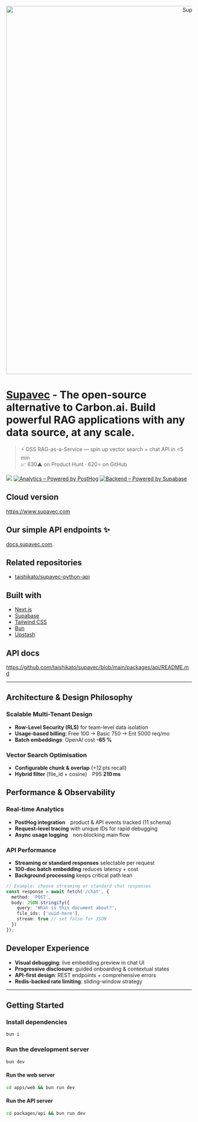 <p align="center">
  <img width="1000" alt="Supavec" src="https://github.com/user-attachments/assets/76e2c674-d683-487c-bf02-ac8bccf19e69" />
</p>

# [Supavec](https://www.supavec.com) - The open-source alternative to Carbon.ai. Build powerful RAG applications with any data source, at any scale.

> ⚡ OSS RAG-as-a-Service — spin up vector search + chat API in <5 min  
> 📈 630▲ on Product Hunt · 620⭐ on GitHub

[![](https://dcbadge.limes.pink/api/server/https://discord.gg/MS9CjPeXF4)](https://discord.gg/https://discord.gg/MS9CjPeXF4)
[![Analytics – Powered by PostHog](https://img.shields.io/badge/analytics-PostHog-f54d27)](https://posthog.com/)
[![Backend – Powered by Supabase](https://img.shields.io/badge/backend-Supabase-3ECF8E)](https://supabase.com/)

## Cloud version

https://www.supavec.com

## Our simple API endpoints ✨

[docs.supavec.com](https://docs.supavec.com/).

## Related repositories

- [taishikato/supavec-python-api](https://github.com/taishikato/supavec-python-api)

## Built with

* [Next.js](https://nextjs.org/)
* [Supabase](https://supabase.com/)
* [Tailwind CSS](https://tailwindcss.com/)
* [Bun](https://bun.sh/)
* [Upstash](https://upstash.com/)

## API docs

https://github.com/taishikato/supavec/blob/main/packages/api/README.md



---

## Architecture & Design Philosophy

### Scalable Multi-Tenant Design
- **Row-Level Security (RLS)** for team-level data isolation  
- **Usage‑based billing**: Free 100 → Basic 750 → Ent 5000 req/mo  
- **Batch embeddings**: OpenAI cost **-65 %**

### Vector Search Optimisation
- **Configurable chunk & overlap** (+12 pts recall)  
- **Hybrid filter** (file_id + cosine) P95 **210 ms**  

## Performance & Observability

### Real‑time Analytics
- **PostHog integration** product & API events tracked (11 schema)
- **Request‑level tracing** with unique IDs for rapid debugging
- **Async usage logging** non‑blocking main flow

### API Performance
- **Streaming or standard responses** selectable per request  
- **100‑doc batch embedding** reduces latency + cost  
- **Background processing** keeps critical path lean

```typescript
// Example: choose streaming or standard chat responses
const response = await fetch('/chat', {
  method: 'POST',
  body: JSON.stringify({
    query: 'What is this document about?',
    file_ids: ['uuid-here'],
    stream: true // set false for JSON
  })
});
```

## Developer Experience

- **Visual debugging**: live embedding preview in chat UI  
- **Progressive disclosure**: guided onboarding & contextual states  
- **API-first design**: REST endpoints + comprehensive errors  
- **Redis-backed rate limiting**: sliding-window strategy


---


## Getting Started

### Install dependencies

```bash
bun i
```

### Run the development server

```bash
bun dev
```

#### Run the web server

```bash
cd apps/web && bun run dev
```

#### Run the API server

```bash
cd packages/api && bun run dev
```
